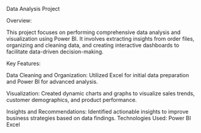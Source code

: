 Data Analysis Project

Overview:

This project focuses on performing comprehensive data analysis and visualization using Power BI. It involves extracting insights from order files, organizing and cleaning data, and creating interactive dashboards to facilitate data-driven decision-making.

Key Features:

Data Cleaning and Organization: 
Utilized Excel for initial data preparation and Power BI for advanced analysis.

Visualization: 
Created dynamic charts and graphs to visualize sales trends, customer demographics, and product performance.

Insights and Recommendations: 
Identified actionable insights to improve business strategies based on data findings.
Technologies Used:
Power BI
Excel

